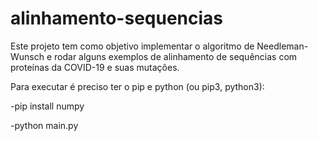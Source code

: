 # alinhamento-sequencias

Este projeto tem como objetivo implementar o algoritmo de Needleman-Wunsch e rodar alguns exemplos de alinhamento de sequências com proteínas da COVID-19 e suas mutações.

Para executar é preciso ter o pip e python (ou pip3, python3):

  -pip install numpy
  
  -python main.py
